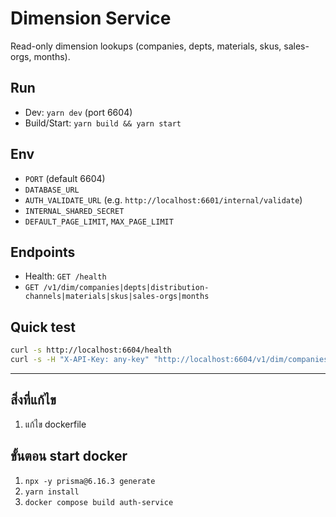 # Dimension Service

Read-only dimension lookups (companies, depts, materials, skus, sales-orgs, months).

## Run
- Dev: `yarn dev` (port 6604)
- Build/Start: `yarn build && yarn start`

## Env
- `PORT` (default 6604)
- `DATABASE_URL`
- `AUTH_VALIDATE_URL` (e.g. `http://localhost:6601/internal/validate`)
- `INTERNAL_SHARED_SECRET`
- `DEFAULT_PAGE_LIMIT`, `MAX_PAGE_LIMIT`

## Endpoints
- Health: `GET /health`
- `GET /v1/dim/companies|depts|distribution-channels|materials|skus|sales-orgs|months`

## Quick test
```bash
curl -s http://localhost:6604/health
curl -s -H "X-API-Key: any-key" "http://localhost:6604/v1/dim/companies?limit=5"
```
_________________________

## สิ่งที่แก้ไข
1. แก้ไข dockerfile

## ขั้นตอน start docker
1. `npx -y prisma@6.16.3 generate`
2. `yarn install`
3. `docker compose build auth-service`